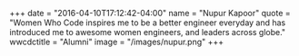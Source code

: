+++
date = "2016-04-10T17:12:42-04:00"
name = "Nupur Kapoor"
quote = "Women Who Code inspires me to be a better engineer everyday and has introduced me to awesome women engineers, and leaders across globe."
wwcdctitle = "Alumni"
image = "/images/nupur.png"
+++

